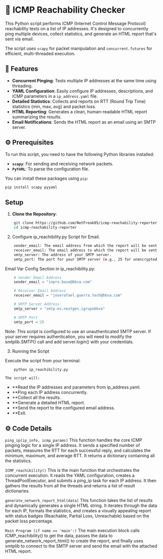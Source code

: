 # 📡 ICMP Reachability Checker

This Python script performs ICMP (Internet Control Message Protocol) reachability tests on a list of IP addresses. It's designed to concurrently ping multiple devices, collect statistics, and generate an HTML report that's sent via email.

The script uses `scapy` for packet manipulation and `concurrent.futures` for efficient, multi-threaded execution.

## 📝 Features

* **Concurrent Pinging**: Tests multiple IP addresses at the same time using threading.
* **YAML Configuration**: Easily configure IP addresses, descriptions, and ICMP parameters in a `ip_address.yaml` file.
* **Detailed Statistics**: Collects and reports on RTT (Round Trip Time) statistics (min, max, avg) and packet loss.
* **HTML Reporting**: Generates a clean, human-readable HTML report summarizing the results.
* **Email Notifications**: Sends the HTML report as an email using an SMTP server.

## ⚙️ Prerequisites

To run this script, you need to have the following Python libraries installed:

* **`scapy`**: For sending and receiving network packets.
* **`PyYAML`**: To parse the configuration file.

You can install these packages using `pip`:

```bash
pip install scapy pyyaml
```

## Setup

1.  **Clone the Repository**:
```bash
    git clone https://github.com/NetFreak85/icmp-reachability-reporter.git
    cd icmp-reachability-reporter
```
2. Configure ip_reachibility.py Script for Email.
```bash
    sender_email: The email address from which the report will be sent.
    receiver_email: The email address to which the report will be sent.
    smtp_server: The address of your SMTP server.
    smtp_port: The port for your SMTP server (e.g., 25 for unencrypted, 587 for TLS/STARTTLS, 465 for SSL).
```
Email Var Config Section in ip_reachibility.py:
```python
    # Sender Email Address
    sender_email = "inpro.base@bbva.com"

    # Receiver Email Address
    receiver_email = "joserafael.guerra.tech@bbva.com"

    # SMTP Server Address
    smtp_server = "smtp.es.nextgen.igrupobbva"

    # SMTP Port
    smtp_port = 25
```

Note: This script is configured to use an unauthenticated SMTP server. If your server requires authentication, you will need to modify the smtplib.SMTP() call and add server.login() with your credentials.

3. Running the Script

Execute the script from your terminal:

```bash
    python ip_reachibility.py
```

    The script will:

* **Read the IP addresses and parameters from ip_address.yaml.
* **Ping each IP address concurrently.
* **Collect all the results.
* **Generate a detailed HTML report.
* **Send the report to the configured email address.
* **Exit.

## ⚙️ Code Details

```ping_ip(ip_info, icmp_params)```
This function handles the core ICMP pinging logic for a single IP address. It sends a specified number of packets, measures the RTT for each successful reply, and calculates the minimum, maximum, and average RTT. It returns a dictionary containing all the statistics.

```ICMP_reachibility()```
This is the main function that orchestrates the concurrent execution. It reads the YAML configuration, creates a ThreadPoolExecutor, and submits a ping_ip task for each IP address. It then gathers the results from all the threads and returns a list of result dictionaries.

```generate_network_report_html(data)```
This function takes the list of results and dynamically generates a single HTML string. It iterates through the data for each IP, formats the statistics, and creates a visually appealing report with status badges (Reachable, Partial Loss, Unreachable) based on the packet loss percentage.

```Main Program (if name == 'main':)```
The main execution block calls ICMP_reachibility() to get the data, passes the data to generate_network_report_html() to create the report, and finally uses smtplib to connect to the SMTP server and send the email with the attached HTML report.
